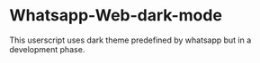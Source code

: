 # Whatsapp-Web-dark-mode
This userscript uses dark theme predefined by whatsapp but in a development phase.
